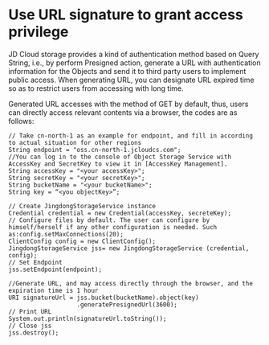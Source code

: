 # Use URL signature to grant access privilege

JD Cloud storage provides a kind of authentication method based on Query String, i.e., by perform Presigned action, generate a URL with authentication information for the Objects and send it to third party users to implement public access. When generating URL, you can designate URL expired time so as to restrict users from accessing with long time.

Generated URL accesses with the method of GET by default, thus, users can directly access relevant contents via a browser, the codes are as follows:
```
// Take cn-north-1 as an example for endpoint, and fill in according to actual situation for other regions  
String endpoint = "oss.cn-north-1.jcloudcs.com";  
//You can log in to the console of Object Storage Service with AccessKey and SecretKey to view it in [AccessKey Management].  
String accessKey = "<your accessKey>";  
String secretKey = "<your secretKey>";  
String bucketName = "<your bucketName>";  
String key = “<you objectKey>”;  
       
// Create JingdongStorageService instance  
Credential credential = new Credential(accessKey, secreteKey);  
// Configure files by default. The user can configure by himself/herself if any other configuration is needed. Such as:config.setMaxConnections(20);  
ClientConfig config = new ClientConfig();  
JingdongStorageService jss= new JingdongStorageService (credential, config);  
// Set Endpoint  
jss.setEndpoint(endpoint);  
      
//Generate URL, and may access directly through the browser, and the expiration time is 1 hour  
URI signatureUrl = jss.bucket(bucketName).object(key)
                   .generatePresignedUrl(3600);  
// Print URL  
System.out.println(signatureUrl.toString());  
// Close jss  
jss.destroy();
```

